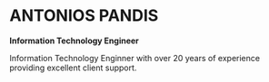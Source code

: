 # ANTONIOS PANDIS 
**Information Technology Engineer**

Information Technology Enginner with over 20 years of experience providing excellent client support.

